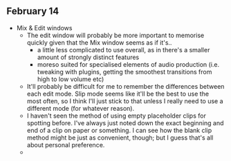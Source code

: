 February 14
---
- Mix & Edit windows
	- The edit window will probably be more important to memorise quickly given that the Mix window seems as if it's..
		- a little less complicated to use overall, as in there's a smaller amount of strongly distinct features
		- moreso suited for specialised elements of audio production (i.e. tweaking with plugins, getting the smoothest transitions from high to low volume etc)
	- It'll probably be difficult for me to remember the differences between each edit mode. Slip mode seems like it'll be the best to use the most often, so I think I'll just stick to that unless I really need to use a different mode (for whatever reason).
	- I haven't seen the method of using empty placeholder clips for spotting before. I've always just noted down the exact beginning and end of a clip on paper or something. I can see how the blank clip method might be just as convenient, though; but I guess that's all about personal preference. 
	- 